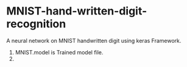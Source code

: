 # MNIST-hand-written-digit-recognition
A neural network on MNIST handwritten digit using keras Framework.

1. MNIST.model is Trained model file.
2. 
